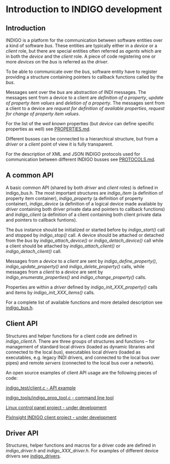 # Introduction to INDIGO development

## Introduction

INDIGO is a platform for the communication between software entities over a kind of software *bus*. These entities are typically either in a *device* or a *client* role, but there are special entities often referred as *agents* which are in both the *device* and the *client* role. A piece of code registering one or more *devices* on the *bus* is referred as the *driver*.

To be able to communicate over the *bus*, software entity have to register providing a structure containing pointers to callback functions called by the *bus*.

Messages sent over the *bus* are abstraction of INDI messages. The messages sent from a device to a client are *definition of a property*, *update of property item values* and *deletion of a property*. The messages sent from a client to a device are *request for definition of available properties*, *request for change of property item values*.

For the list of the *well known* properties (but *device* can define specific properties as well) see [PROPERTIES.md](https://github.com/indigo-astronomy/indigo/blob/master/PROPERTIES.md).

Different busses can be connected to a hierarchical structure, but from a *driver* or a *client* point of view it is fully transparent.

For the description of XML and JSON INDIGO protocols used for communication between different INDIGO busses see [PROTOCOLS.md](https://github.com/indigo-astronomy/indigo/blob/master/PROTOCOLS.md).

## A common API

A basic common API (shared by both *driver* and *client* roles) is defined in indigo_bus.h. The most important structures are *indigo_item* (a definition of property item container), *indigo_property* (a definition of property container), *indigo_device* (a definition of a logical device made available by *driver* containing both driver private data and pointers to callback functions) and *indigo_client* (a definition of a client containing both client private data and pointers to callback funtions).

The *bus* instance should be initialized or started before by *indigo_start()* call and stopped by *indigo_stop()* call. A device should be attached or detached from the *bus* by *indigo_attach_device()* or *indigo_detach_device()* call while a client should be attached by *indigo_attach_client()* or *indigo_detach_client()* call.

Messages from a *device* to a *client* are sent by *indigo_define_property()*, *indigo_update_property()* and *indigo_delete_property()* calls, while messages from a *client* to a *device* are sent by *indigo_enumerate_properties()* and *indigo_change_property()* calls.

Properties are within a *driver* defined by *indigo_init_XXX_property()* calls and items by *indigo_init_XXX_items()* calls.

For a complete list of available functions and more detailed description see  [indigo_bus.h](https://github.com/indigo-astronomy/indigo/blob/master/indigo_libs/indigo_bus.h).

## Client API

Structures and helper functions for a client code are defined in *indigo_client.h*. There are three groups of structures and functions – for management of standard local *drivers* (loaded as dynamic libraries and connected to the local *bus*), executables local *drivers* (loaded as executables, e.g. legacy INDI drivers, and connected to the local bus over pipes) and remote *servers* (connected to the local bus over a network).

An open source examples of client API usage are the following pieces of code:

[indigo_test/client.c - API example](https://github.com/indigo-astronomy/indigo/blob/master/indigo_test/client.c)

[indigo_tools/indigo_prop_tool.c - command line tool](https://github.com/indigo-astronomy/indigo/blob/master/indigo_tools/indigo_prop_tool.c)

[Linux control panel project - under development](https://github.com/indigo-astronomy/control-panel)

[PixInsight INDIGO client project - under development](https://github.com/PixInsight/PCL/tree/master/src/modules/processes/contrib/kkretzschmar/INDIClient)

## Driver API

Structures, helper functions and macros for a driver code are defined in *indigo_driver.h* and *indigo_XXX_driver.h*. For examples of different device drivers see [indigo_drivers](https://github.com/indigo-astronomy/indigo/tree/master/indigo_drivers).
